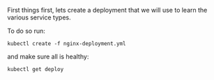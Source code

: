 First things first, lets create a deployment that we will use to learn the various service types.

To do so run:

`kubectl create -f nginx-deployment.yml`

and make sure all is healthy:

`kubectl get deploy`